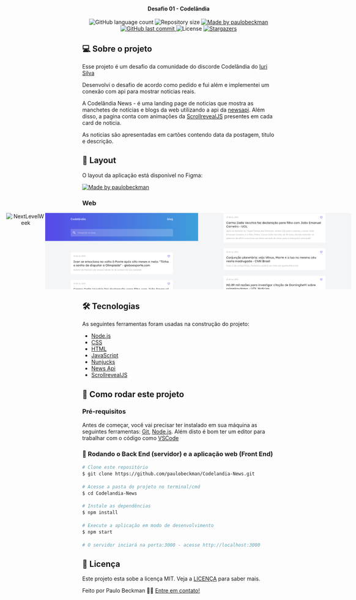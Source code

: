 <h4 align="center"> 
	Desafio 01 - Codelândia 
</h4>
 
<p align="center">
  <img alt="GitHub language count" src="https://img.shields.io/github/languages/count/paulobeckman/Codelandia-News?color=%2304D361">
  
  <img alt="Repository size" src="https://img.shields.io/github/repo-size/paulobeckman/Codelandia-News">
  
  <a href="https://www.linkedin.com/in/paulobeckman/">
    <img alt="Made by paulobeckman" src="https://img.shields.io/badge/made%20by-paulobeckman-%2304D361">
  </a>
	
  
  <a href="https://github.com/paulobeckman/Codelandia-News/commits/master">
    <img alt="GitHub last commit" src="https://img.shields.io/github/last-commit/paulobeckman/Codelandia-News">
  </a>

  <img alt="License" src="https://img.shields.io/badge/license-MIT-brightgreen">
   <a href="https://github.com/paulobeckman/Codelandia-News/stargazers">
    <img alt="Stargazers" src="https://img.shields.io/github/stars/paulobeckman/Codelandia-News?style=social">
  </a>
</p>


## 💻 Sobre o projeto
Esse projeto é um desafio da comunidade do discorde Codelândia do [Iuri Silva][iuri]

Desenvolvi o desafio de acordo como pedido e fui além e implementei um conexão com api para mostrar noticias reais.

A Codelândia News - é uma landing page de noticias que mostra as manchetes de notícias e blogs da web utilizando a api da [newsapi][np]. Além disso, a pagina conta com animações da [ScrollrevealJS][bJS]  presentes em cada card de noticia.

As noticias são apresentadas em cartões contendo data da postagem, titulo e descrição.

## 🎨 Layout

O layout da aplicação está disponível no Figma:

<a href="https://www.figma.com/file/Yb9IBH56g7T1hdIyZ3BMNO/Codel%C3%A2ndia---Desafios?node-id=0%3A1">
  <img alt="Made by paulobeckman" src="https://img.shields.io/badge/Acessar%20Layout%20-Figma-%2304D361">
</a>


### Web

<p align="center" style="display: flex; align-items: flex-start; justify-content: center;">
	
  <img alt="NextLevelWeek" title="#NextLevelWeek" src="./github-assets/Codelandia-News.gif" width="800px">	
		
  <img alt="NextLevelWeek" title="#NextLevelWeek" src="./github-assets/pagina1.png" width="400px">

  <img alt="NextLevelWeek" title="#NextLevelWeek" src="./github-assets/pagina2.png" width="400px">
</p>

## 🛠 Tecnologias

As seguintes ferramentas foram usadas na construção do projeto:

- [Node.js][nodejs]
- [CSS][css]
- [HTML][HTML]
- [JavaScript][JavaScript]
- [Nunjucks][Nunjucks]
- [News Api][np]
- [ScrollrevealJS][bJS]


## 🚀 Como rodar este projeto

### Pré-requisitos

Antes de começar, você vai precisar ter instalado em sua máquina as seguintes ferramentas:
[Git](https://git-scm.com), [Node.js][nodejs]. 
Além disto é bom ter um editor para trabalhar com o código como [VSCode][vscode]

### 🎲 Rodando o Back End (servidor) e a aplicação web (Front End)

```bash
# Clone este repositório
$ git clone https://github.com/paulobeckman/Codelandia-News.git

# Acesse a pasta do projeto no terminal/cmd
$ cd Codelandia-News

# Instale as dependências
$ npm install

# Execute a aplicação em modo de desenvolvimento
$ npm start

# O servidor inciará na porta:3000 - acesse http://localhost:3000 
```


## 📝 Licença

Este projeto esta sobe a licença MIT. Veja a [LICENÇA](license) para saber mais.

Feito por Paulo Beckman 👋🏽 [Entre em contato!](https://www.linkedin.com/in/paulobeckman/)

[nodejs]: https://nodejs.org/
[npm]: https://www.npmjs.com/
[vscode]: https://code.visualstudio.com/
[vceditconfig]: https://marketplace.visualstudio.com/items?itemName=EditorConfig.EditorConfig
[license]: https://opensource.org/licenses/MIT
[vceslint]: https://marketplace.visualstudio.com/items?itemName=dbaeumer.vscode-eslint
[prettier]: https://marketplace.visualstudio.com/items?itemName=esbenp.prettier-vscode
[CSS]: https://developer.mozilla.org/pt-BR/docs/Web/CSS
[HTML]: https://developer.mozilla.org/pt-BR/docs/Web/HTML
[JavaScript]: https://developer.mozilla.org/pt-BR/docs/Aprender/JavaScript
[Nunjucks]: https://www.npmjs.com/package/nunjucks
[np]: https://newsapi.org/
[iuri]: https://github.com/iuricode
[bJS]: https://scrollrevealjs.org/